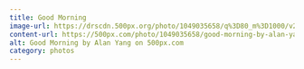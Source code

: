 ```yaml
---
title: Good Morning
image-url: https://drscdn.500px.org/photo/1049035658/q%3D80_m%3D1000/v2?sig=8bdde541f21f6af8a7e41205ade4cc2b2d7987a1079b93b1ad171d552f7dc985
content-url: https://500px.com/photo/1049035658/good-morning-by-alan-yang
alt: Good Morning by Alan Yang on 500px.com
category: photos
---
```

